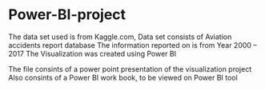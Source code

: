 # Power-BI-project
The data set used is from Kaggle.com, Data set consists of Aviation accidents report database The information reported on is from Year 2000 – 2017 The Visualization was created using Power BI

The file consints of a power point presentation of the visualization project
Also consints of a Power BI work book, to be viewed on Power BI tool
